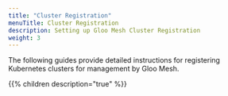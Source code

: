 ```yaml
---
title: "Cluster Registration"
menuTitle: Cluster Registration
description: Setting up Gloo Mesh Cluster Registration
weight: 3
---
```


The following guides provide detailed instructions for registering Kubernetes clusters for management by Gloo Mesh.

{{% children description="true" %}}
